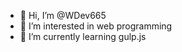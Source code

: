 - 👋 Hi, I’m @WDev665
- 👀 I’m interested in web programming
- 🌱 I’m currently learning gulp.js

<!---
WDev665/WDev665 is a ✨ special ✨ repository because its `README.md` (this file) appears on your GitHub profile.
You can click the Preview link to take a look at your changes.
--->
